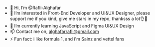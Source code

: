 - 👋 Hi, I’m @Rafli-Alghafar
- 👀 I’m interested in Front-End Developer and UI&UX Designer, please support me if you kind, give me stars in my repo, thanksss a lot👌🙏
- 🌱 I’m currently learning JavaScript and Figma UI&UX Design
- 📫 Contact me on, alghafarrafli@gmail.com
- ⚡ Fun fact: i like formula 1, and i'm Sainz and vettel fans

<!---
Rafli-Alghafar/Rafli-Alghafar is a ✨ special ✨ repository because its `README.md` (this file) appears on your GitHub profile.
You can click the Preview link to take a look at your changes.
--->
